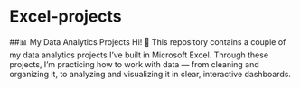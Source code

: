 # Excel-projects
##📊 My Data Analytics Projects
Hi! 👋
This repository contains a couple of my data analytics projects I’ve built in Microsoft Excel. Through these projects, I’m practicing how to work with data — from cleaning and organizing it, to analyzing and visualizing it in clear, interactive dashboards.
